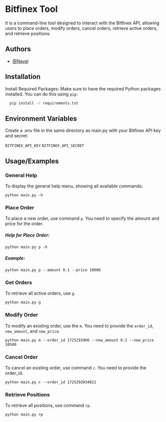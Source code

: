 
# Bitfinex Tool

It is a command-line tool designed to interact with the Bitfinex API, allowing users to place orders, modify orders, cancel orders, retrieve active orders, and retrieve positions.




## Authors

- [@Naval](https://github.com/NavalEP)


## Installation

Install Required Packages: Make sure to have the required Python packages installed. You can do this using `pip`:

```bash
  pip install -r requirements.txt
```
    

## Environment Variables

Create a .env file in the same directory as main.py with your Bitfinex API key and secret:

`BITFINEX_API_KEY`
`BITFINEX_API_SECRET`

## Usage/Examples

### General Help
To display the general help menu, showing all available commands:

```
python main.py -h
```

### Place Order

To place a new order, use command `p`. You need to specify the amount and price for the order.

##### Help for Place Order:
```
python main.py p -h

```

##### Example:
```
python main.py p --amount 0.1 --price 10000
```

### Get Orders
To retrieve all active orders, use  `g`.

```
python main.py g

```

### Modify Order
To modify an existing order, use the `m`. You need to provide the `order_id`, `new_amount`, and `new_price`.

```
python main.py m --order_id 1725291966 --new_amount 0.2 --new_price 10500

```

### Cancel Order
To cancel an existing order, use command `c`. You need to provide the order_id.

```
python main.py c --order_id 1725292034821

```

### Retrieve Positions
To retrieve all positions, use command `rp`.

```
python main.py rp

```

